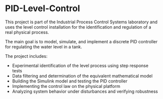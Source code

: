 # PID-Level-Control
This project is part of the Industrial Process Control Systems laboratory and uses the level control installation for the identification and regulation of a real physical process.

The main goal is to model, simulate, and implement a discrete PID controller for regulating the water level in a tank.

The project includes:
- Experimental identification of the level process using step response tests
- Data filtering and determination of the equivalent mathematical model
- Building the Simulink model and testing the PID controller
- Implementing the control law on the physical platform
- Analyzing system behavior under disturbances and verifying robustness
